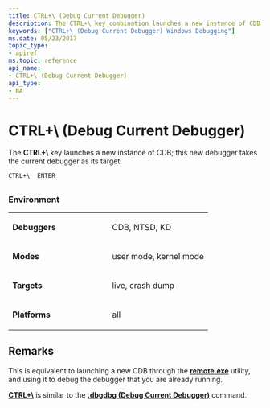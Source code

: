 ```yaml
---
title: CTRL+\ (Debug Current Debugger)
description: The CTRL+\ key combination launches a new instance of CDB; this new debugger takes the current debugger as its target.
keywords: ["CTRL+\ (Debug Current Debugger) Windows Debugging"]
ms.date: 05/23/2017
topic_type:
- apiref
ms.topic: reference
api_name:
- CTRL+\ (Debug Current Debugger)
api_type:
- NA
---
```


# CTRL+\\ (Debug Current Debugger)


The **CTRL+\\** key launches a new instance of CDB; this new debugger takes the current debugger as its target.

```dbgcmd
CTRL+\  ENTER 
```

## <span id="ddk_meta_ctrl_p_dbg"></span><span id="DDK_META_CTRL_P_DBG"></span>


### Environment

<table>
<colgroup>
<col width="50%" />
<col width="50%" />
</colgroup>
<tbody>
<tr class="odd">
<td align="left"><strong>Debuggers</strong></td>
<td align="left"><p>CDB, NTSD, KD</p></td>
</tr>
<tr class="even">
<td align="left"><p><strong>Modes</strong></p></td>
<td align="left"><p>user mode, kernel mode</p></td>
</tr>
<tr class="odd">
<td align="left"><p><strong>Targets</strong></p></td>
<td align="left"><p>live, crash dump</p></td>
</tr>
<tr class="even">
<td align="left"><p><strong>Platforms</strong></p></td>
<td align="left"><p>all</p></td>
</tr>
</tbody>
</table>

 

## Remarks

This is equivalent to launching a new CDB through the [**remote.exe**](the-remote-exe-utility.md) utility, and using it to debug the debugger that you are already running.

[**CTRL+\\**](ctrl-alt--.md) is similar to the [**.dbgdbg (Debug Current Debugger)**](../debuggercmds/-dbgdbg--debug-current-debugger-.md) command.

 

 
